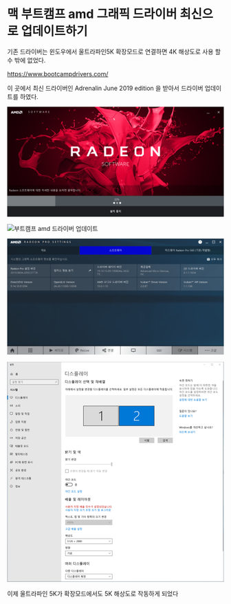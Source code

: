 # 맥 부트캠프 amd 그래픽 드라이버 최신으로 업데이트하기

기존 드라이버는 윈도우에서 울트라파인5K 확장모드로 연결하면 4K 해상도로 사용 할 수 밖에 없었다.

https://www.bootcampdrivers.com/

이 곳에서 최신 드라이버인 Adrenalin June 2019 edition 을 받아서 드라이버 업데이트를 하였다.

![부트캠프 amd 드라이버 업데이트](./imgs/amd.png)

![부트캠프 amd 드라이버 업데이트](./imgs/amd1.png)

![부트캠프 amd 드라이버 업데이트](./imgs/amd2.png)

![부트캠프 amd 드라이버 업데이트](./imgs/amd3.png)

이제 울트라파인 5K가 확장모드에서도 5K 해상도로 작동하게 되었다
